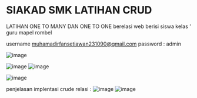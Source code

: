 # SIAKAD SMK LATIHAN CRUD
 LATIHAN ONE TO MANY DAN ONE TO ONE berelasi
 web berisi 
 siswa 
 kelas '
 guru 
 mapel 
 rombel
 
 username 
 muhamadirfansetiawan231090@gmail.com
 password : admin
 
 ![image](https://user-images.githubusercontent.com/77578230/134799617-629e4537-d587-48a1-a061-7a4c1ad933ba.png)
 
 ![image](https://user-images.githubusercontent.com/77578230/134799649-32742317-852c-4cbd-b61c-0c8f08f4201d.png)
![image](https://user-images.githubusercontent.com/77578230/134799658-1680223d-7212-4778-ab76-20052e235a01.png)

![image](https://user-images.githubusercontent.com/77578230/134799673-64663637-7a03-4649-950d-84ceb68bfebe.png)

penjelasan implentasi crude relasi : 
![image](https://user-images.githubusercontent.com/77578230/134799694-92edecba-0b61-4c15-9ae2-eab2e8f68eeb.png)
![image](https://user-images.githubusercontent.com/77578230/134799711-6b3ce5c9-aaf4-4245-803d-c49aa9dc0240.png)



